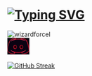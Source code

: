 # [![Typing SVG](https://readme-typing-svg.demolab.com?font=Fira+Code&pause=1000&color=F71347D7&center=true&vCenter=true&repeat=false&random=false&width=435&lines=%F0%9F%91%8B+Hello!+I'm+IkRyaS)](https://git.io/typing-svg)


<tbody>
<tr>
<td align="center">
    </a href="https://t.me/kirulloffix">
        <img src="https://smoservice.media/upload/iblock/cac/cac73cd1e4432c15ac1dec4f9a6ec92b.png" width="50px;" alt="wizardforcel" >
    </a>
     </br>
</td>

<td align="center">
    </a href="https://discordapp.com/users/577110888595849216/">
        <img src="assets/discord.jpg" width="50px;" alt="wizardforcel" >
    </a>
    </br>
</td>
</tr>
</tbody>

[![GitHub Streak](https://streak-stats.demolab.com?user=IkRyaS&theme=apprentice&border_radius=5&card_width=500)](https://git.io/streak-stats)

<!--
**IkRyaS/IkRyaS** is a ✨ _special_ ✨ repository because its `README.md` (this file) appears on your GitHub profile.

Here are some ideas to get you started:

- 🔭 I’m currently working on ...
- 🌱 I’m currently learning ...
- 👯 I’m looking to collaborate on ...
- 🤔 I’m looking for help with ...
- 💬 Ask me about ...
- 📫 How to reach me: ...
- 😄 Pronouns: ...
- ⚡ Fun fact: ...

![Discord](https://i.ibb.co/hmsHVDh/discord.jpg "Discord")


colorText = F71347D7

https://github.com/DenverCoder1
https://shields.io/
https://habr.com/ru/articles/649363/
-->
